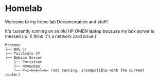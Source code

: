 # Homelab

Welcome to my home lab Documentation and stuff!

It's currently running on an old HP OMEN laptop because my box server is messed up. (I think it's a network card issue.)

```
Proxmox                  
├── NAS CT
├── TailScale CT
├── Debian Server
    ├── Portainer
    ├── Homepage
    └── P̶i̶H̶o̶l̶e̶ (not running, incompatible with the current router)
```
